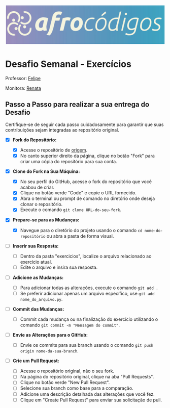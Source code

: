 <h1 align="center">
  <img src="assets/image/logotipo-afrocodigos.png" alt="logotipo afrocodigos" width="500">
</h1>

# Desafio Semanal - Exercícios

Professor: [Felipe](https://github.com/lipemorais)

Monitora: [Renata](https://github.com/repereira)

## Passo a Passo para realizar a sua entrega do Desafio

Certifique-se de seguir cada passo cuidadosamente para garantir que suas contribuições sejam integradas ao repositório original.

- [x] **Fork do Repositório:**

  - [x] Acesse o repositório de [origem](https://github.com/afrocodigos/introducao-python).
  - [x] No canto superior direito da página, clique no botão "Fork" para criar uma cópia do repositório para sua conta.

- [x] **Clone do Fork na Sua Máquina:**

  - [x] No seu perfil do GitHub, acesse o fork do repositório que você acabou de criar.
  - [x] Clique no botão verde "Code" e copie o URL fornecido.
  - [x] Abra o terminal ou prompt de comando no diretório onde deseja clonar o repositório.
  - [x] Execute o comando `git clone URL-do-seu-fork`.

- [x] **Prepare-se para as Mudanças:**

  - [x] Navegue para o diretório do projeto usando o comando `cd nome-do-repositório` ou abra a pasta de forma visual.

- [ ] **Inserir sua Resposta:**

  - [ ] Dentro da pasta "exercicios", localize o arquivo relacionado ao exercício atual.
  - [ ] Edite o arquivo e insira sua resposta.

- [ ] **Adicione as Mudanças:**

  - [ ] Para adicionar todas as alterações, execute o comando `git add .`
  - [ ] Se preferir adicionar apenas um arquivo específico, use `git add nome_do_arquivo.py`.

- [ ] **Commit das Mudanças:**

  - [ ] Commit cada mudança ou na finalização do exercício utilizando o comando `git commit -m "Mensagem do commit"`.

- [ ] **Envie as Alterações para o GitHub:**

  - [ ] Envie os commits para sua branch usando o comando `git push origin nome-da-sua-branch`.

- [ ] **Crie um Pull Request:**
  - [ ] Acesse o repositório original, não o seu fork.
  - [ ] Na página do repositório original, clique na aba "Pull Requests".
  - [ ] Clique no botão verde "New Pull Request".
  - [ ] Selecione sua branch como base para a comparação.
  - [ ] Adicione uma descrição detalhada das alterações que você fez.
  - [ ] Clique em "Create Pull Request" para enviar sua solicitação de pull.
